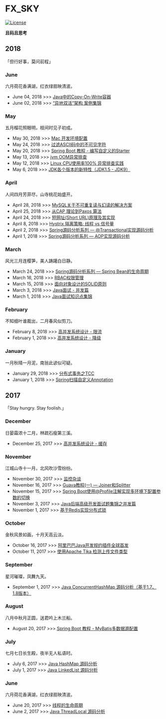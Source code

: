 # FX_SKY
[![License](https://img.shields.io/badge/license-Apache%202-green.svg)](https://www.apache.org/licenses/LICENSE-2.0)   

**且码且思考**

## 2018
「但行好事，莫问前程」

### June
六月荷花香满湖，红衣绿扇映清波。
* June 04, 2018 >>> [Java中的Copy-On-Write容器](contents/Java/CopyOnWriteArrayList_Analysis.md)
* June 02, 2018 >>> [“异地双活”架构 案例集锦](contents/Archtecture/high_available_arch.md)

### May
五月榴花照眼明，枝间时见子初成。
* May 30, 2018 >>> [Mac 开发环境配置](contents/Tools/Mac_Env_Config.md)
* May 24, 2018 >>> [过滤ASCII码中的不可见字符](contents/Java/Filter_Invisible_ASCII_Character.md)
* May 20, 2018 >>> [Spring Boot 教程 - 编写自定义的Starter](contents/Spring%20Boot/Spring-Boot-Custom-Your-Starter.md)
* May 13, 2018 >>> [jvm OOM异常排查](contents/Java/JVM_OOM_Analysis.md)
* May 12, 2018 >>> [Linux CPU使用率100% 异常排查实践](contents/Java/CPU_100_Analysis.md)
* May 6, 2018 >>> [JDK各个版本的新特性（JDK1.5 - JDK9）](contents/Java/JDK_New_Features.md)

### April
人间四月芳菲尽，山寺桃花始盛开。 
* April 28, 2018 >>> [MySQL关于不可重复读与幻读的解决方案](contents/MySQL/MVCC.md)
* April 25, 2018 >>> [从CAP 理论到Paxos 算法](contents/Archtecture/Cap_Paxos_Alg_Intro.md)
* April 24, 2018 >>> [短网址(Short URL)原理及其实现](contents/Microservices/Short_url.md)
* April 8, 2018 >>> [Hystrix 隔离策略: 线程 vs 信号量](contents/Microservices/Hystrix_Isolation.md)
* April 2, 2018 >>> [Spring源码分析系列 — @Transactional实现源码分析](contents/Spring/Spring_Transaction_Analysis.md)
* April 1, 2018 >>> [Spring源码分析系列 — AOP实现源码分析](contents/Spring/Spring_AOP_Analysis_Part1.md)

### March
风光三月连樱笋，美人踌躇白日静。
* March 24, 2018 >>> [Spring源码分析系列 — Spring Bean的生命周期](contents/Spring/Spring_Bean_Lifecycle.md)
* March 16, 2018 >>> [RBAC权限管理](contents/Archtecture/RBAC_Model.md)
* March 15, 2018 >>> [面向对象设计的SOLID原则](contents/Archtecture/Solid_Principle.md)
* March 3, 2018 >>> [Java面试 - 并发篇](contents/Interview/Java_Interview_Concurrent.md)
* March 1, 2018 >>> [Java面试知识点集锦](contents/Interview/Java_Interview_Summary.md)

### February
不知细叶谁裁出，二月春风似剪刀。
* February 8, 2018 >>> [高并发系统设计 - 限流](contents/Archtecture/High_Concurrency_RateLimit.md)
* February 1, 2018 >>> [高并发系统设计 - 降级](contents/Archtecture/High_Concurrency_Degrade.md)

### January
一月秋晴一月泥，南翁此谚似可疑。
* January 29, 2018 >>> [分布式事务之TCC](contents/Archtecture/TCC.md)
* January 1, 2018 >>> [Spring扫描自定义Annotation](contents/Spring/Spring_Annotation_Scan.md)

## 2017
「Stay hungry. Stay foolish.」

### December
日晏霜浓十二月，林疏石瘦第三溪。
* December 25, 2017 >>> [高并发系统设计 - 缓存](contents/Archtecture/High_Concurrency_Cache.md)

### November
江城山寺十一月，北风吹沙雪纷纷。
* November 30, 2017 >>> [监控杂谈](contents/Archtecture/About-Monitor.md)
* November 16, 2017 >>> [Guava教程(一) — Joiner和Splitter](contents/Java/Guava_Join_Split_Usage.md)
* November 15, 2017 >>> [Spring Boot使用@Profile注解实现多环境下配置参数的切换](contents/Spring%20Boot/Spring_Boot_Profile_Usage.md)
* November 3, 2017 >>> [Java后端高级开发面试题集锦之并发篇](contents/Interview/Java_Backend_Interview_Concurrent.md)
* November 1, 2017 >>> [基于Redis实现分布式锁](contents/Archtecture/Redis_Distributed_Lock_Implementation.md)

### October
金秋风景如画，十月天高云淡。 
* October 16, 2017 >>> [阿里巴巴Java开发规约插件全球首发](contents/Java/Alibaba_Java_Coding_Guidelines.md)
* October 11, 2017 >>> [使用Apache Tika 检测上传文件类型](contents/Java/Apache_Tika_In_Action.md)

### September
星河璀璨，凤舞九天。 
* September 1, 2017 >>> [Java ConcurrentHashMap 源码分析（基于1.7、1.8版本）](contents/Java/ConcurrentHashMap_Theory.md)

### August
八月中秋月正圆，送君吟上木兰船。

* August 20, 2017 >>> [Spring Boot 教程 - MyBatis多数据源配置]()

### July
七月七日长生殿，夜半无人私语时。

* July 6, 2017 >>> [Java HashMap 源码分析](contents/Java/HashMap_Theory_Analysis.md)
* July 1, 2017 >>> [Java LinkedList 源码分析](contents/Java/LinkedList_Analysis.md)

### June
六月荷花香满湖，红衣绿扇映清波。
* June 20, 2017 >>> [线程的生命周期](contents/Concurrent/Thread_Lifecycle.md)
* June 2, 2017 >>> [Java ThreadLocal 源码分析](contents/Java/ThreadLocal_Analysis.md)


